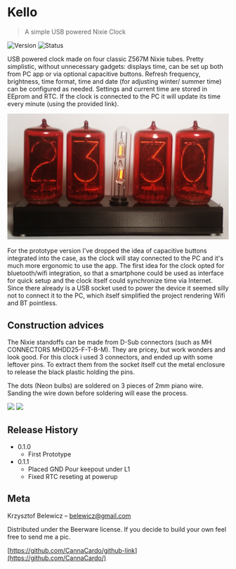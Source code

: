 # Kello
> A simple USB powered Nixie Clock

![Version][Ver-image]
![Status][Stat-image]

USB powered clock made on four classic Z567M Nixie tubes. Pretty simplistic, without unnecessary gadgets: displays time, can be set up both from PC app or via optional capacitive buttons. Refresh frequency, brightness, time format, time and date (for adjusting winter/ summer time) can be configured as needed. Settings and current time are stored in EEprom and RTC. If the clock is connected to the PC it will update its time every minute (using the provided link).

![](Kello_case.png)

For the prototype version I've dropped the idea of capacitive buttons integrated into the case, as the clock will stay connected to the PC and it's much more ergonomic to use the app.
The first idea for the clock opted for bluetooth/wifi integration, so that a smartphone could be used as interface for quick setup and the clock itself could synchronize time via Internet.  Since there already is a USB socket used to power the device it seemed silly not to connect it to the PC, which itself simplified the project rendering Wifi and BT pointless. 

## Construction advices

The Nixie standoffs can be made from D-Sub connectors (such as MH CONNECTORS MHDD25-F-T-B-M). They are pricey, but work wonders and look good. For this clock i used 3 connectors, and ended up with some leftover pins. To extract them from the socket itself cut the metal enclosure to release the black plastic holding the pins.

The dots (Neon bulbs) are soldered on 3 pieces of 2mm piano wire. Sanding the wire down before soldering will ease the process. 

![](Kello_board.png)
![](Kello_Lamps.png)

## Release History

* 0.1.0
    * First Prototype
* 0.1.1
    * Placed GND Pour keepout under L1
    * Fixed RTC reseting at powerup

## Meta

Krzysztof Belewicz – belewicz@gmail.com

Distributed under the Beerware license. If you decide to build your own feel free to send me a pic.

[https://github.com/CannaCardo/github-link](https://github.com/CannaCardo/)


<!-- Markdown link & img dfn's -->
[Ver-image]: https://img.shields.io/badge/Version-1.0-orange.svg?longCache=true&style=flat-square
[Stat-image]: https://img.shields.io/badge/Status-Finished-green.svg?longCache=true&style=flat-square
[wiki]: https://github.com/CannaCardo/Kello/wiki
